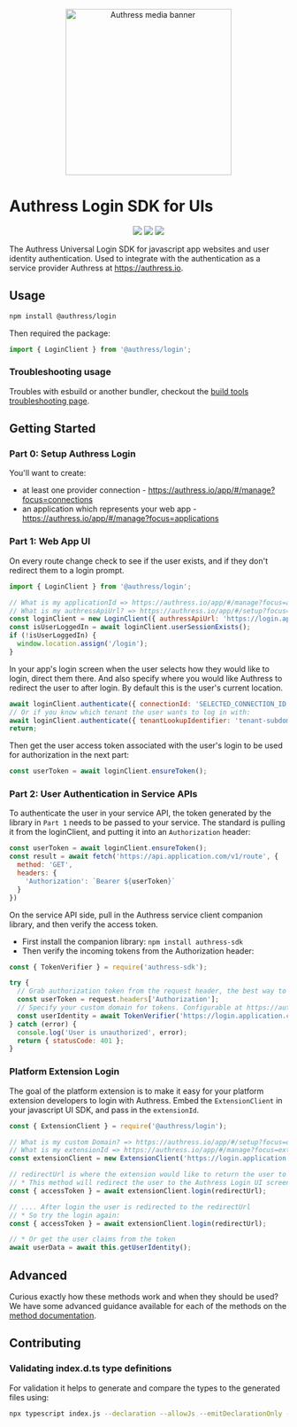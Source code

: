 <p align="center">
  <img height="300px" src="https://authress.io/static/images/media-banner.png" alt="Authress media banner">
</p>

# Authress Login SDK for UIs

<p align="center">
    <a href=https://www.npmjs.com/package/@authress/login" alt="Authress SDK on npm"><img src="https://badge.fury.io/js/@authress%2Flogin.svg"></a>
    <a href="./LICENSE" alt="Apache-2.0"><img src="https://img.shields.io/badge/License-Apache%202.0-blue.svg"></a>
    <a href="https://authress.io/community" alt="authress community"><img src="https://img.shields.io/badge/Community-Authress-fbaf0b.svg"></a>
</p>

The Authress Universal Login SDK for javascript app websites and user identity authentication. Used to integrate with the authentication as a service provider Authress at https://authress.io.


## Usage

```sh
npm install @authress/login
```

Then required the package:
```js
import { LoginClient } from '@authress/login';
```

### Troubleshooting usage
Troubles with esbuild or another bundler, checkout the [build tools troubleshooting page](./docs/troubleshooting.md).

## Getting Started

### Part 0: Setup Authress Login
You'll want to create:
* at least one provider connection - https://authress.io/app/#/manage?focus=connections
* an application which represents your web app - https://authress.io/app/#/manage?focus=applications

### Part 1: Web App UI

On every route change check to see if the user exists, and if they don't redirect them to a login prompt.
```js
import { LoginClient } from '@authress/login';

// What is my applicationId => https://authress.io/app/#/manage?focus=applications
// What is my authressApiUrl? => https://authress.io/app/#/setup?focus=domain
const loginClient = new LoginClient({ authressApiUrl: 'https://login.application.com', applicationId: 'YOUR_APPLICATION_ID' });
const isUserLoggedIn = await loginClient.userSessionExists();
if (!isUserLoggedIn) {
  window.location.assign('/login');
}
```
In your app's login screen when the user selects how they would like to login, direct them there. And also specify where you would like Authress to redirect the user to after login. By default this is the user's current location.
```js
await loginClient.authenticate({ connectionId: 'SELECTED_CONNECTION_ID', redirectUrl: window.location.href });
// Or if you know which tenant the user wants to log in with:
await loginClient.authenticate({ tenantLookupIdentifier: 'tenant-subdomain.app.com', redirectUrl: window.location.href });
return;
```

Then get the user access token associated with the user's login to be used for authorization in the next part:
```js
const userToken = await loginClient.ensureToken();
```

### Part 2: User Authentication in Service APIs
To authenticate the user in your service API, the token generated by the library in `Part 1` needs to be passed to your service. The standard is pulling it from the loginClient, and putting it into an `Authorization` header:
```js
const userToken = await loginClient.ensureToken();
const result = await fetch('https://api.application.com/v1/route', {
  method: 'GET',
  headers: {
    'Authorization': `Bearer ${userToken}`
  }
})
```

On the service API side, pull in the Authress service client companion library, and then verify the access token.

* First install the companion library: `npm install authress-sdk`
* Then verify the incoming tokens from the Authorization header:

```js
const { TokenVerifier } = require('authress-sdk');

try {
  // Grab authorization token from the request header, the best way to do this will be framework specific.
  const userToken = request.headers['Authorization'];
  // Specify your custom domain for tokens. Configurable at https://authress.io/app/#/manage?focus=applications
  const userIdentity = await TokenVerifier('https://login.application.com', userToken);
} catch (error) {
  console.log('User is unauthorized', error);
  return { statusCode: 401 };
}
```

### Platform Extension Login
The goal of the platform extension is to make it easy for your platform extension developers to login with Authress. Embed the `ExtensionClient` in your javascript UI SDK, and pass in the `extensionId`.

```js
const { ExtensionClient } = require('@authress/login');

// What is my custom Domain? => https://authress.io/app/#/setup?focus=domain
// What is my extensionId => https://authress.io/app/#/manage?focus=extensions
const extensionClient = new ExtensionClient('https://login.application.io', extensionId);

// redirectUrl is where the extension would like to return the user to after login
// * This method will redirect the user to the Authress Login UI screen with an auth code
const { accessToken } = await extensionClient.login(redirectUrl);

// .... After login the user is redirected to the redirectUrl
// * So try the login again:
const { accessToken } = await extensionClient.login(redirectUrl);

// * Or get the user claims from the token
await userData = await this.getUserIdentity();
```

## Advanced
Curious exactly how these methods work and when they should be used? We have some advanced guidance available for each of the methods on the [method documentation](./docs/advanced.md).

## Contributing

### Validating index.d.ts type definitions
For validation it helps to generate and compare the types to the generated files using:
```sh
npx typescript index.js --declaration --allowJs --emitDeclarationOnly --outDir types
```
